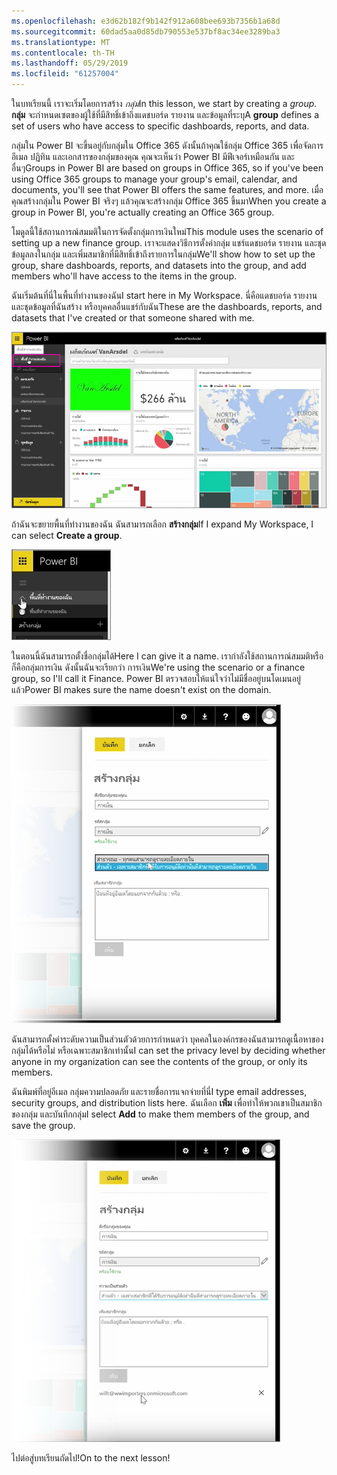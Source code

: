 ```yaml
---
ms.openlocfilehash: e3d62b182f9b142f912a608bee693b7356b1a68d
ms.sourcegitcommit: 60dad5aa0d85db790553e537bf8ac34ee3289ba3
ms.translationtype: MT
ms.contentlocale: th-TH
ms.lasthandoff: 05/29/2019
ms.locfileid: "61257004"
---
```

<span data-ttu-id="c571a-101">ในบทเรียนนี้ เราจะเริ่มโดยการสร้าง *กลุ่ม*</span><span class="sxs-lookup"><span data-stu-id="c571a-101">In this lesson, we start by creating a *group*.</span></span> <span data-ttu-id="c571a-102">**กลุ่ม** จะกำหนดเซตของผู้ใช้ที่มีสิทธิ์เข้าถึงแดชบอร์ด รายงาน และข้อมูลที่ระบุ</span><span class="sxs-lookup"><span data-stu-id="c571a-102">A **group** defines a set of users who have access to specific dashboards, reports, and data.</span></span>

<span data-ttu-id="c571a-103">กลุ่มใน Power BI จะขึ้นอยู่กับกลุ่มใน Office 365 ดังนั้นถ้าคุณใช้กลุ่ม Office 365 เพื่อจัดการอีเมล ปฏิทิน และเอกสารของกลุ่มของคุณ คุณจะเห็นว่า Power BI มีฟีเจอร์เหมือนกัน และอื่นๆ</span><span class="sxs-lookup"><span data-stu-id="c571a-103">Groups in Power BI are based on groups in Office 365, so if you've been using Office 365 groups to manage your group's email, calendar, and documents, you'll see that Power BI offers the same features, and more.</span></span> <span data-ttu-id="c571a-104">เมื่อคุณสร้างกลุ่มใน Power BI จริงๆ แล้วคุณจะสร้างกลุ่ม Office 365 ขึ้นมา</span><span class="sxs-lookup"><span data-stu-id="c571a-104">When you create a group in Power BI, you're actually creating an Office 365 group.</span></span>

<span data-ttu-id="c571a-105">โมดูลนี้ใช้สถานการณ์สมมติในการจัดตั้งกลุ่มการเงินใหม่</span><span class="sxs-lookup"><span data-stu-id="c571a-105">This module uses the scenario of setting up a new finance group.</span></span> <span data-ttu-id="c571a-106">เราจะแสดงวิธีการตั้งค่ากลุ่ม แชร์แดชบอร์ด รายงาน และชุดข้อมูลลงในกลุ่ม และเพิ่มสมาชิกที่มีสิทธิ์เข้าถึงรายการในกลุ่ม</span><span class="sxs-lookup"><span data-stu-id="c571a-106">We'll show how to set up the group, share dashboards, reports, and datasets into the group, and add members who'll have access to the items in the group.</span></span>

<span data-ttu-id="c571a-107">ฉันเริ่มต้นที่นี่ในพื้นที่ทำงานของฉัน</span><span class="sxs-lookup"><span data-stu-id="c571a-107">I start here in My Workspace.</span></span> <span data-ttu-id="c571a-108">นี่คือแดชบอร์ด รายงาน และชุดข้อมูลที่ฉันสร้าง หรือบุคคลอื่นแชร์กับฉัน</span><span class="sxs-lookup"><span data-stu-id="c571a-108">These are the dashboards, reports, and datasets that I've created or that someone shared with me.</span></span>

![แชร์ และทำงานร่วมกันใน Power BI](./media/6-1-create-groups/pbi_learn06_01myworkspace.png)

<span data-ttu-id="c571a-110">ถ้าฉันจะขยายพื้นที่ทำงานของฉัน ฉันสามารถเลือก **สร้างกลุ่ม**</span><span class="sxs-lookup"><span data-stu-id="c571a-110">If I expand My Workspace, I can select **Create a group**.</span></span>

![แชร์ และทำงานร่วมกันใน Power BI](./media/6-1-create-groups/pbi_learn06_01expandmywkspace.png)

<span data-ttu-id="c571a-112">ในตอนนี้ฉันสามารถตั้งชื่อกลุ่มได้</span><span class="sxs-lookup"><span data-stu-id="c571a-112">Here I can give it a name.</span></span> <span data-ttu-id="c571a-113">เรากำลังใช้สถานการณ์สมมติหรือก็คือกลุ่มการเงิน ดังนั้นฉันจะเรียกว่า การเงิน</span><span class="sxs-lookup"><span data-stu-id="c571a-113">We're using the scenario or a finance group, so I'll call it Finance.</span></span> <span data-ttu-id="c571a-114">Power BI ตรวจสอบให้แน่ใจว่าไม่มีชื่ออยู่บนโดเมนอยู่แล้ว</span><span class="sxs-lookup"><span data-stu-id="c571a-114">Power BI makes sure the name doesn't exist on the domain.</span></span>

![แชร์ และทำงานร่วมกันใน Power BI](./media/6-1-create-groups/pbi_learn06_01creategroupdialog.png)

<span data-ttu-id="c571a-116">ฉันสามารถตั้งค่าระดับความเป็นส่วนตัวด้วยการกำหนดว่า บุคคลในองค์กรของฉันสามารถดูเนื้อหาของกลุ่มได้หรือไม่ หรือเฉพาะสมาชิกเท่านั้น</span><span class="sxs-lookup"><span data-stu-id="c571a-116">I can set the privacy level by deciding whether anyone in my organization can see the contents of the group, or only its members.</span></span>

<span data-ttu-id="c571a-117">ฉันพิมพ์ที่อยู่อีเมล กลุ่มความปลอดภัย และรายชื่อการแจกจ่ายที่นี่</span><span class="sxs-lookup"><span data-stu-id="c571a-117">I type email addresses, security groups, and distribution lists here.</span></span> <span data-ttu-id="c571a-118">ฉันเลือก **เพิ่ม** เพื่อทำให้พวกเขาเป็นสมาชิกของกลุ่ม และบันทึกกลุ่ม</span><span class="sxs-lookup"><span data-stu-id="c571a-118">I select **Add** to make them members of the group, and save the group.</span></span>

![แชร์ และทำงานร่วมกันใน Power BI](./media/6-1-create-groups/pbi_learn06_01savegroup.png)

<span data-ttu-id="c571a-120">ไปต่อสู่บทเรียนถัดไป!</span><span class="sxs-lookup"><span data-stu-id="c571a-120">On to the next lesson!</span></span>

